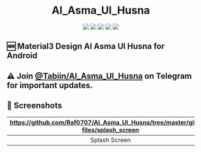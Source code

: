 <h1 align="center">Al_Asma_Ul_Husna</h1>
<p align="center">
  <a href="https://github.com/Raf0707/Al_Asma_Ul_Husna" style="text-decoration:none" area-label="Android">
    <img src="https://img.shields.io/badge/Platform-Android-green.svg">
  </a>
  <a href="https://github.com/Raf0707/Al_Asma_Ul_Husna.git" style="text-decoration:none" area-label="Min API: 22">
    <img src="https://img.shields.io/badge/minSdkVersion-22-green.svg">
  </a>
  <a href="https://play.google.com/store/apps/details?id=com.jvmfrog.ffsettings" style="text-decoration:none" area-label="Play Store">
    <img src="https://img.shields.io/badge/Download-Google_Play-green.svg">
  </a>
  <a href="https://github.com/Raf0707/Al_Asma_Ul_Husna/blob/master/LICENSE.md" style="text-decoration:none" area-label="License: Apache License 2.0">
    <img src="https://img.shields.io/badge/License-Apache License 2.0-blue.svg">
  </a>
  <a title="Crowdin" target="_blank" href="https://crowdin.com/project/al-asma-ul-husna"><img src="https://badges.crowdin.net/settings-for-free-fire-app/localized.svg">
  </a>

</p>

## 🆕 Material3 Design Al Asma Ul Husna for Android
## ⚠ Join [@Tabiin/Al_Asma_Ul_Husna](https://t.me/+Lkw3ON0EsjZlNDIy) on Telegram for important updates.
## 📱 Screenshots
| https://github.com/Raf0707/Al_Asma_Ul_Husna/tree/master/github-files/splash_screen | https://github.com/Raf0707/Al_Asma_Ul_Husna/tree/master/github-files/screen_names | https://github.com/Raf0707/Al_Asma_Ul_Husna/tree/master/github-files/screen_info | https://github.com/Raf0707/Al_Asma_Ul_Husna/tree/master/github-files/screen_drawer | https://github.com/Raf0707/Al_Asma_Ul_Husna/tree/master/github-files/screen_counter | https://github.com/Raf0707/Al_Asma_Ul_Husna/tree/master/github-files/screen_tutorial 
|:---:|:---:|:---:|:---:|:---:|:---:|
| Splash Screen | Screen Names | Screen Info | Screen Drawer Content | Screen Counter | Screen Tutorial|
